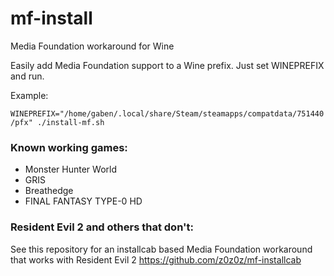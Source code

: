 # mf-install
Media Foundation workaround for Wine

Easily add Media Foundation support to a Wine prefix. Just set WINEPREFIX and run.

Example:

`WINEPREFIX="/home/gaben/.local/share/Steam/steamapps/compatdata/751440/pfx" ./install-mf.sh`


### Known working games:

- Monster Hunter World
- GRIS
- Breathedge
- FINAL FANTASY TYPE-0 HD

### Resident Evil 2 and others that don't:
See this repository for an installcab based Media Foundation workaround that works with Resident Evil 2 https://github.com/z0z0z/mf-installcab

